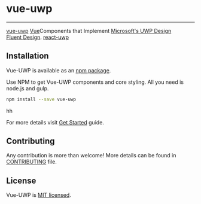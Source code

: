 # vue-uwp

---
[vue-uwp](https://github.com/babyeyeFE/vue-uwp.git)
[Vue](https://vuejs.org)Components that Implement
[Microsoft's UWP Design](https://developer.microsoft.com/en-us/windows/apps/design)  
[Fluent Design](https://www.microsoft.com/design/fluent/).
[react-uwp](https://www.react-uwp.com/)

## Installation

Vue-UWP is available as an [npm package](https://www.npmjs.org/package/vue-uwp).

Use NPM to get Vue-UWP components and core styling. All you need is node.js and gulp.

``` bash
npm install --save vue-uwp
```


<vup-button>hh</vup-button>

For more details visit [Get Started](./get-started.md) guide.

## Contributing

Any contribution is more than welcome! More details can be found in [CONTRIBUTING][contributing-file] file.

## License

Vue-UWP is [MIT licensed](https://www.npmjs.org/package/vue-uwp).

[vue]: https://vuejs.org
[fluent]: https://fluent.microsoft.com/
[fluent-uwp]: https://developer.microsoft.com/en-us/windows/apps/design
[uwp]: https://developer.microsoft.com/en-us/windows/apps
[contributing-file]: https://github.com/arturmiz/vuent/blob/master/.github/CONTRIBUTING.md
[changelog-file]: https://github.com/arturmiz/vuent/blob/master/CHANGELOG.md
